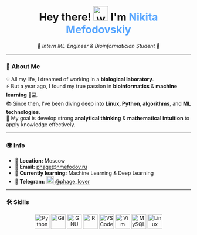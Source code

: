 <!-- ==================== HEADER ==================== -->
<h1 align="center">
  Hey there! <img src="https://user-images.githubusercontent.com/18350557/176309783-0785949b-9127-417c-8b55-ab5a4333674e.gif" width="40px" alt="wave">  
  I'm <span style="color:#58a6ff">Nikita Mefodovskiy</span>
</h1>

<p align="center">
  <em>🌱 Intern ML-Engineer & Bioinformatician Student 🧬</em>
</p>

---

<!-- ==================== ABOUT ME ==================== -->
### 🧬 About Me

💡 All my life, I dreamed of working in a **biological laboratory**.  
⚡ But a year ago, I found my true passion in **bioinformatics** & **machine learning** 🧬💻.  
📚 Since then, I've been diving deep into **Linux, Python, algorithms**, and **ML technologies**.  
🧠 My goal is develop strong **analytical thinking** & **mathematical intuition** to apply knowledge effectively.

---

<!-- ==================== INFO ==================== -->
### 🌍 Info

- 📍 **Location:** Moscow  
- 📧 **Email:** [phage@nmefodov.ru](mailto:phage@nmefodov.ru)  
- 🧠 **Currently learning:** Machine Learning & Deep Learning  
- 💬 **Telegram:** <a href="https://t.me/phage_lover" target="_blank"><img src="https://cdn-icons-png.flaticon.com/512/2111/2111646.png" width="20" alt="Telegram Icon"/> @phage_lover</a>  

---

<!-- ==================== SKILLS ==================== -->
### 🛠 Skills

<p align="center">
<a href="https://www.python.org/" target="_blank"><img src="https://raw.githubusercontent.com/danielcranney/readme-generator/main/public/icons/skills/python-colored.svg" alt="Python" width="40"/></a>
<a href="https://git-scm.com/" target="_blank"><img src="https://raw.githubusercontent.com/danielcranney/readme-generator/main/public/icons/skills/git-colored.svg" alt="Git" width="40"/></a>
<a href="https://www.gnu.org/software/bash/" target="_blank"><img src="https://raw.githubusercontent.com/danielcranney/readme-generator/main/public/icons/skills/gnubash-colored.svg" alt="GNU Bash" width="40"/></a>
<a href="https://www.r-project.org/" target="_blank"><img src="https://raw.githubusercontent.com/danielcranney/readme-generator/main/public/icons/skills/rlang-colored.svg" alt="R" width="40"/></a>
<a href="https://code.visualstudio.com/" target="_blank"><img src="https://raw.githubusercontent.com/danielcranney/readme-generator/main/public/icons/skills/visualstudiocode-colored.svg" alt="VS Code" width="40"/></a>
<a href="https://www.vim.org/" target="_blank"><img src="https://raw.githubusercontent.com/danielcranney/readme-generator/main/public/icons/skills/vim-colored.svg" alt="Vim" width="40"/></a>
<a href="https://www.mysql.com/" target="_blank"><img src="https://raw.githubusercontent.com/danielcranney/readme-generator/main/public/icons/skills/mysql-colored.svg" alt="MySQL" width="40"/></a>
<a href="https://www.linux.org" target="_blank"><img src="https://raw.githubusercontent.com/danielcranney/readme-generator/main/public/icons/skills/linux-colored.svg" alt="Linux" width="40"/></a>
</p>
